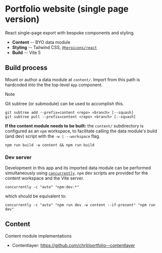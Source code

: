 # Portfolio website (single page version)

React single-page export with bespoke components and styling.

- **Content** -- BYO data module
- **Styling** -- Tailwind CSS, [`@heroicons/react`](https://heroicons.com)
- **Build** -- Vite 5

## Build process

Mount or author a data module at `content/`. Import from this path is hardcoded into the the top-level `App` component.

> [!NOTE]
> Git subtree (or submodule) can be used to accomplish this.
>
> ```console
> git subtree add --prefix=content <repo> <branch> [--squash]
> git subtree pull --prefix=content <repo> <branch> [--squash]
> ```

**If the content module needs to be built:** the `content/` subdirectory is configured as an `npm` workspace, to facilitate calling the data module's build (and dev) script with the `-w | --workspace` flag.

```console
npm run build -w content && npm run build
```

### Dev server

Development in this app and its imported data module can be performed simultaneously using [`concurrently`](https://github.com/open-cli-tools/concurrently). `npm` dev scripts are provided for the content workspace and the Vite server.

```console
concurrently -c "auto" "npm:dev-*"
```

which should be equivalent to:

```console
concurrently -c "auto" "npm run dev -w content --if-present" "npm run dev"
```

## Content

Content module implementations

- Contentlayer: https://github.com/chrjl/portfolio--contentlayer
